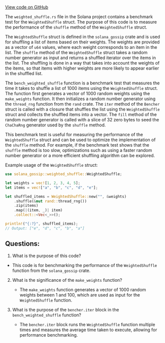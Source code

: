 [View code on GitHub](https://github.com/solana-labs/solana/blob/master/gossip/benches/weighted_shuffle.rs)

The `weighted_shuffle.rs` file in the Solana project contains a benchmark test for the `WeightedShuffle` struct. The purpose of this code is to measure the performance of the `shuffle` method of the `WeightedShuffle` struct. 

The `WeightedShuffle` struct is defined in the `solana_gossip` crate and is used for shuffling a list of items based on their weights. The weights are provided as a vector of `u64` values, where each weight corresponds to an item in the list. The `shuffle` method of the `WeightedShuffle` struct takes a random number generator as input and returns a shuffled iterator over the items in the list. The shuffling is done in a way that takes into account the weights of the items, so that items with higher weights are more likely to appear earlier in the shuffled list.

The `bench_weighted_shuffle` function is a benchmark test that measures the time it takes to shuffle a list of 1000 items using the `WeightedShuffle` struct. The function first generates a vector of 1000 random weights using the `make_weights` function. It then initializes a random number generator using the `thread_rng` function from the `rand` crate. The `iter` method of the `Bencher` struct is called with a closure that shuffles the list using the `WeightedShuffle` struct and collects the shuffled items into a vector. The `fill` method of the random number generator is called with a slice of 32 zero bytes to seed the `ChaChaRng` generator used by the `shuffle` method.

This benchmark test is useful for measuring the performance of the `WeightedShuffle` struct and can be used to optimize the implementation of the `shuffle` method. For example, if the benchmark test shows that the `shuffle` method is too slow, optimizations such as using a faster random number generator or a more efficient shuffling algorithm can be explored. 

Example usage of the `WeightedShuffle` struct:

```rust
use solana_gossip::weighted_shuffle::WeightedShuffle;

let weights = vec![1, 2, 3, 4, 5];
let items = vec!["a", "b", "c", "d", "e"];

let shuffled_items = WeightedShuffle::new("", &weights)
    .shuffle(&mut rand::thread_rng())
    .zip(items)
    .map(|(item, _)| item)
    .collect::<Vec<_>>();

println!("{:?}", shuffled_items);
// Output: ["e", "d", "c", "b", "a"]
```
## Questions: 
 1. What is the purpose of this code?
   - This code is for benchmarking the performance of the `WeightedShuffle` function from the `solana_gossip` crate.

2. What is the significance of the `make_weights` function?
   - The `make_weights` function generates a vector of 1000 random weights between 1 and 100, which are used as input for the `WeightedShuffle` function.

3. What is the purpose of the `bencher.iter` block in the `bench_weighted_shuffle` function?
   - The `bencher.iter` block runs the `WeightedShuffle` function multiple times and measures the average time taken to execute, allowing for performance benchmarking.